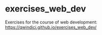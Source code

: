 # exercises_web_dev
Exercises for the course of web development: https://qwindici.github.io/exercises_web_dev/
